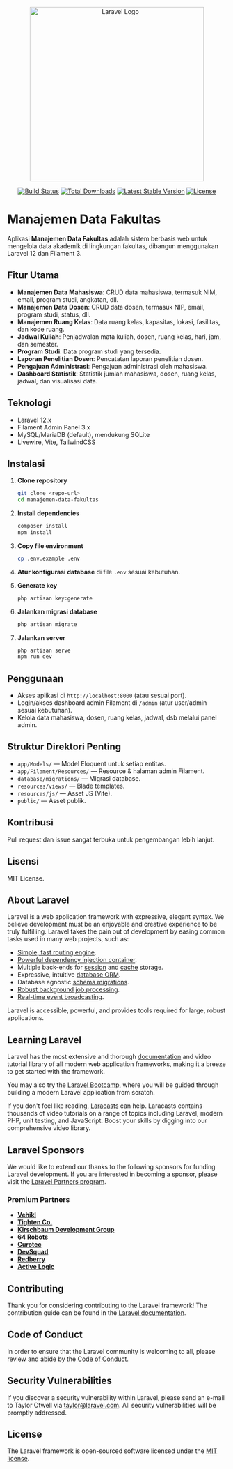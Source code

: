<p align="center"><a href="https://laravel.com" target="_blank"><img src="https://raw.githubusercontent.com/laravel/art/master/logo-lockup/5%20SVG/2%20CMYK/1%20Full%20Color/laravel-logolockup-cmyk-red.svg" width="400" alt="Laravel Logo"></a></p>

<p align="center">
<a href="https://github.com/laravel/framework/actions"><img src="https://github.com/laravel/framework/workflows/tests/badge.svg" alt="Build Status"></a>
<a href="https://packagist.org/packages/laravel/framework"><img src="https://img.shields.io/packagist/dt/laravel/framework" alt="Total Downloads"></a>
<a href="https://packagist.org/packages/laravel/framework"><img src="https://img.shields.io/packagist/v/laravel/framework" alt="Latest Stable Version"></a>
<a href="https://packagist.org/packages/laravel/framework"><img src="https://img.shields.io/packagist/l/laravel/framework" alt="License"></a>
</p>

# Manajemen Data Fakultas

Aplikasi **Manajemen Data Fakultas** adalah sistem berbasis web untuk mengelola data akademik di lingkungan fakultas, dibangun menggunakan Laravel 12 dan Filament 3.

## Fitur Utama

- **Manajemen Data Mahasiswa**: CRUD data mahasiswa, termasuk NIM, email, program studi, angkatan, dll.
- **Manajemen Data Dosen**: CRUD data dosen, termasuk NIP, email, program studi, status, dll.
- **Manajemen Ruang Kelas**: Data ruang kelas, kapasitas, lokasi, fasilitas, dan kode ruang.
- **Jadwal Kuliah**: Penjadwalan mata kuliah, dosen, ruang kelas, hari, jam, dan semester.
- **Program Studi**: Data program studi yang tersedia.
- **Laporan Penelitian Dosen**: Pencatatan laporan penelitian dosen.
- **Pengajuan Administrasi**: Pengajuan administrasi oleh mahasiswa.
- **Dashboard Statistik**: Statistik jumlah mahasiswa, dosen, ruang kelas, jadwal, dan visualisasi data.

## Teknologi

- Laravel 12.x
- Filament Admin Panel 3.x
- MySQL/MariaDB (default), mendukung SQLite
- Livewire, Vite, TailwindCSS

## Instalasi

1. **Clone repository**
    ```bash
    git clone <repo-url>
    cd manajemen-data-fakultas
    ```

2. **Install dependencies**
    ```bash
    composer install
    npm install
    ```

3. **Copy file environment**
    ```bash
    cp .env.example .env
    ```

4. **Atur konfigurasi database** di file `.env` sesuai kebutuhan.

5. **Generate key**
    ```bash
    php artisan key:generate
    ```

6. **Jalankan migrasi database**
    ```bash
    php artisan migrate
    ```

7. **Jalankan server**
    ```bash
    php artisan serve
    npm run dev
    ```

## Penggunaan

- Akses aplikasi di `http://localhost:8000` (atau sesuai port).
- Login/akses dashboard admin Filament di `/admin` (atur user/admin sesuai kebutuhan).
- Kelola data mahasiswa, dosen, ruang kelas, jadwal, dsb melalui panel admin.

## Struktur Direktori Penting

- `app/Models/` — Model Eloquent untuk setiap entitas.
- `app/Filament/Resources/` — Resource & halaman admin Filament.
- `database/migrations/` — Migrasi database.
- `resources/views/` — Blade templates.
- `resources/js/` — Asset JS (Vite).
- `public/` — Asset publik.

## Kontribusi

Pull request dan issue sangat terbuka untuk pengembangan lebih lanjut.

## Lisensi

MIT License.

## About Laravel

Laravel is a web application framework with expressive, elegant syntax. We believe development must be an enjoyable and creative experience to be truly fulfilling. Laravel takes the pain out of development by easing common tasks used in many web projects, such as:

- [Simple, fast routing engine](https://laravel.com/docs/routing).
- [Powerful dependency injection container](https://laravel.com/docs/container).
- Multiple back-ends for [session](https://laravel.com/docs/session) and [cache](https://laravel.com/docs/cache) storage.
- Expressive, intuitive [database ORM](https://laravel.com/docs/eloquent).
- Database agnostic [schema migrations](https://laravel.com/docs/migrations).
- [Robust background job processing](https://laravel.com/docs/queues).
- [Real-time event broadcasting](https://laravel.com/docs/broadcasting).

Laravel is accessible, powerful, and provides tools required for large, robust applications.

## Learning Laravel

Laravel has the most extensive and thorough [documentation](https://laravel.com/docs) and video tutorial library of all modern web application frameworks, making it a breeze to get started with the framework.

You may also try the [Laravel Bootcamp](https://bootcamp.laravel.com), where you will be guided through building a modern Laravel application from scratch.

If you don't feel like reading, [Laracasts](https://laracasts.com) can help. Laracasts contains thousands of video tutorials on a range of topics including Laravel, modern PHP, unit testing, and JavaScript. Boost your skills by digging into our comprehensive video library.

## Laravel Sponsors

We would like to extend our thanks to the following sponsors for funding Laravel development. If you are interested in becoming a sponsor, please visit the [Laravel Partners program](https://partners.laravel.com).

### Premium Partners

- **[Vehikl](https://vehikl.com)**
- **[Tighten Co.](https://tighten.co)**
- **[Kirschbaum Development Group](https://kirschbaumdevelopment.com)**
- **[64 Robots](https://64robots.com)**
- **[Curotec](https://www.curotec.com/services/technologies/laravel)**
- **[DevSquad](https://devsquad.com/hire-laravel-developers)**
- **[Redberry](https://redberry.international/laravel-development)**
- **[Active Logic](https://activelogic.com)**

## Contributing

Thank you for considering contributing to the Laravel framework! The contribution guide can be found in the [Laravel documentation](https://laravel.com/docs/contributions).

## Code of Conduct

In order to ensure that the Laravel community is welcoming to all, please review and abide by the [Code of Conduct](https://laravel.com/docs/contributions#code-of-conduct).

## Security Vulnerabilities

If you discover a security vulnerability within Laravel, please send an e-mail to Taylor Otwell via [taylor@laravel.com](mailto:taylor@laravel.com). All security vulnerabilities will be promptly addressed.

## License

The Laravel framework is open-sourced software licensed under the [MIT license](https://opensource.org/licenses/MIT).
